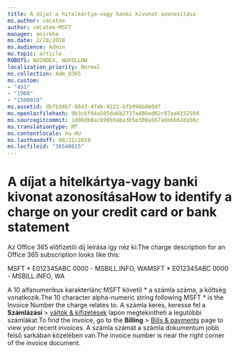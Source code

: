 ```yaml
---
title: A díjat a hitelkártya-vagy banki kivonat azonosítása
ms.author: cmcatee
author: cmcatee-MSFT
manager: mnirkhe
ms.date: 2/28/2018
ms.audience: Admin
ms.topic: article
ROBOTS: NOINDEX, NOFOLLOW
localization_priority: Normal
ms.collection: Adm_O365
ms.custom:
- "451"
- "1960"
- "1500019"
ms.assetid: db7b34b7-0843-4f4b-9222-bfb998b860df
ms.openlocfilehash: 9b3c6f04a505da6b2737a486ed02c97aa6152504
ms.sourcegitcommit: 1d98db8acb9959aba3b5e308a567ade6b62da56c
ms.translationtype: MT
ms.contentlocale: hu-HU
ms.lasthandoff: 08/22/2019
ms.locfileid: "36540615"
---
```

# <a name="how-to-identify-a-charge-on-your-credit-card-or-bank-statement"></a><span data-ttu-id="474cd-102">A díjat a hitelkártya-vagy banki kivonat azonosítása</span><span class="sxs-lookup"><span data-stu-id="474cd-102">How to identify a charge on your credit card or bank statement</span></span>

<span data-ttu-id="474cd-103">Az Office 365 előfizetői díj leírása így néz ki:</span><span class="sxs-lookup"><span data-stu-id="474cd-103">The charge description for an Office 365 subscription looks like this:</span></span>
  
<span data-ttu-id="474cd-104">MSFT \* E012345ABC 0000 - MSBILL.INFO, WA</span><span class="sxs-lookup"><span data-stu-id="474cd-104">MSFT \* E012345ABC 0000 - MSBILL.INFO, WA</span></span>
  
<span data-ttu-id="474cd-105">A 10 alfanumerikus karakterlánc MSFT követő \* a számla száma, a költség vonatkozik.</span><span class="sxs-lookup"><span data-stu-id="474cd-105">The 10 character alpha-numeric string following MSFT \* is the Invoice Number the charge relates to.</span></span> <span data-ttu-id="474cd-106">A számla keres, keresse fel a **Számlázási** \> [váltók & kifizetések](https://go.microsoft.com/fwlink/p/?linkid=848039) lapon megtekintheti a legutóbbi számlákat.</span><span class="sxs-lookup"><span data-stu-id="474cd-106">To find the invoice, go to the **Billing** \> [Bills & payments](https://go.microsoft.com/fwlink/p/?linkid=848039) page to view your recent invoices.</span></span> <span data-ttu-id="474cd-107">A számla számát a számla dokumentum jobb felső sarkában közelében van.</span><span class="sxs-lookup"><span data-stu-id="474cd-107">The invoice number is near the right corner of the invoice document.</span></span>